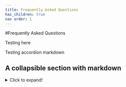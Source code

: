 ```yaml
---
title: Frequently Asked Questions
has_children: true
nav order: 1
---
```


#Frequently Asked Questions

Testing here

Testing accordion markdown

<h2>A collapsible section with markdown</h2>
<details>
  <summary>Click to expand!</summary>
  
  <h3>Section Name</h3>
  <ol><li> A numbered</li>
    <li>list</li>
    <ul><li>With some</li>
      <li>Sub bullets</li></ul>
  </ol>
</details>

